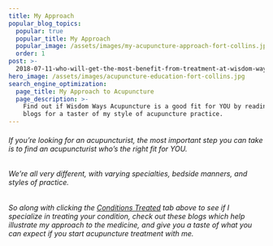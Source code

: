 ```yaml
---
title: My Approach
popular_blog_topics:
  popular: true
  popular_title: My Approach
  popular_image: /assets/images/my-acupuncture-approach-fort-collins.jpg
  order: 1
post: >-
  2018-07-11-who-will-get-the-most-benefit-from-treatment-at-wisdom-ways-acupuncture
hero_image: /assets/images/acupuncture-education-fort-collins.jpg
search_engine_optimization:
  page_title: My Approach to Acupuncture
  page_description: >-
    Find out if Wisdom Ways Acupuncture is a good fit for YOU by reading these
    blogs for a taster of my style of acupuncture practice.
---
```


###### If you’re looking for an acupuncturist, the most important step you can take is to find an acupuncturist who’s the right fit for YOU.

###### We’re all very different, with varying specialties, bedside manners, and styles of practice.

###### So along with clicking the [Conditions Treated](/conditions-treated/) tab above to see if I specialize in treating your condition, check out these blogs which help illustrate my approach to the medicine, and give you a taste of what you can expect if you start acupuncture treatment with me.